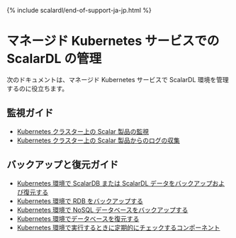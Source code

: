 {% include scalardl/end-of-support-ja-jp.html %}

# マネージド Kubernetes サービスでの ScalarDL の管理

次のドキュメントは、マネージド Kubernetes サービスで ScalarDL 環境を管理するのに役立ちます。

## 監視ガイド

* [Kubernetes クラスター上の Scalar 製品の監視](K8sMonitorGuide.md)
* [Kubernetes クラスター上の Scalar 製品からのログの収集](K8sLogCollectionGuide.md)

## バックアップと復元ガイド

* [Kubernetes 環境で ScalarDB または ScalarDL データをバックアップおよび復元する](BackupRestoreGuide.md)
* [Kubernetes 環境で RDB をバックアップする](BackupRDB.md)
* [Kubernetes 環境で NoSQL データベースをバックアップする](BackupNoSQL.md)
* [Kubernetes 環境でデータベースを復元する](RestoreDatabase.md)
* [Kubernetes 環境で実行するときに定期的にチェックするコンポーネント](RegularCheck.md)
